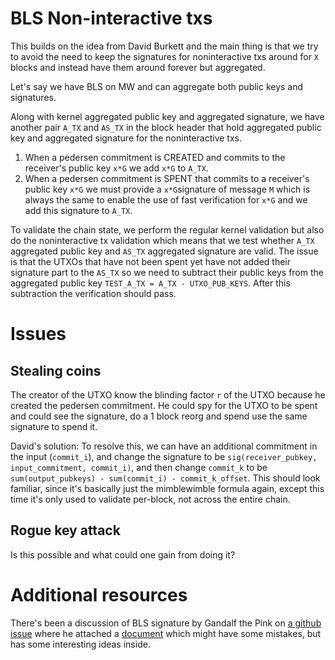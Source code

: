 # BLS Non-interactive txs

This builds on the idea from David Burkett and the main thing is that we try to avoid the need to keep the signatures
for noninteractive txs around for `X` blocks and instead have them around forever but aggregated.

Let's say we have BLS on MW and can aggregate both public keys and signatures.

Along with kernel aggregated public key and aggregated signature, we have another pair `A_TX` and `AS_TX` in the
block header that hold aggregated public key and aggregated signature for the noninteractive txs.

1. When a pedersen commitment is CREATED and commits to the receiver's public key `x*G` we add `x*G` to `A_TX`.
2. When a pedersen commitment is SPENT that commits to a receiver's public key `x*G` we must provide a `x*G`signature
of message `M` which is always the same to enable the use of fast verification for `x*G` and we add this
signature to `A_TX`.


To validate the chain state, we perform the regular kernel validation but also do the noninteractive tx validation which
means that we test whether `A_TX` aggregated public key and `AS_TX` aggregated signature are valid. The issue is that
the UTXOs that have not been spent yet have not added their signature part to the `AS_TX` so we need to subtract their
public keys from the aggregated public key `TEST_A_TX = A_TX - UTXO_PUB_KEYS`. After this subtraction the verification
should pass.

# Issues

## Stealing coins

The creator of the UTXO know the blinding factor `r` of the UTXO because he created the pedersen commitment. He could
spy for the UTXO to be spent and could see the signature, do a 1 block reorg and spend use the same signature to
spend it.

David's solution:
To resolve this, we can have an additional commitment in the input (`commit_i`), and change the signature to be `sig(receiver_pubkey, input_commitment, commit_i)`, and then change `commit_k` to be `sum(output_pubkeys) - sum(commit_i) - commit_k_offset`. This should look familiar, since it's basically just the mimblewimble formula again, except this time it's only used to validate per-block, not across the entire chain.

## Rogue key attack

Is this possible and what could one gain from doing it?

# Additional resources

There's been a discussion of BLS signature by Gandalf the Pink on [a github issue](https://github.com/mimblewimble/grin/issues/2504#issuecomment-467446197) where he attached a
[document](https://github.com/mimblewimble/grin/files/2905763/MWpp.pdf) which might have some mistakes, but has some interesting ideas inside.